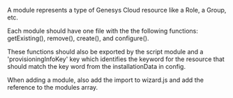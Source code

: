 A module represents a type of Genesys Cloud resource like a Role, a Group, etc.

Each module should have one file with the the following functions: getExisting(), remove(), create(), and configure().

These functions should also be exported by the script module and a 'provisioningInfoKey' key which identifies the keyword for the resource that should match the key word from the installationData in config.

When adding a module, also add the import to wizard.js and add the reference to the modules array.